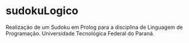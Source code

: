 # sudokuLogico
Realização de um Sudoku em Prolog para a disciplina de Linguagem de Programação.
Universidade Tecnológica Federal do Paraná.
